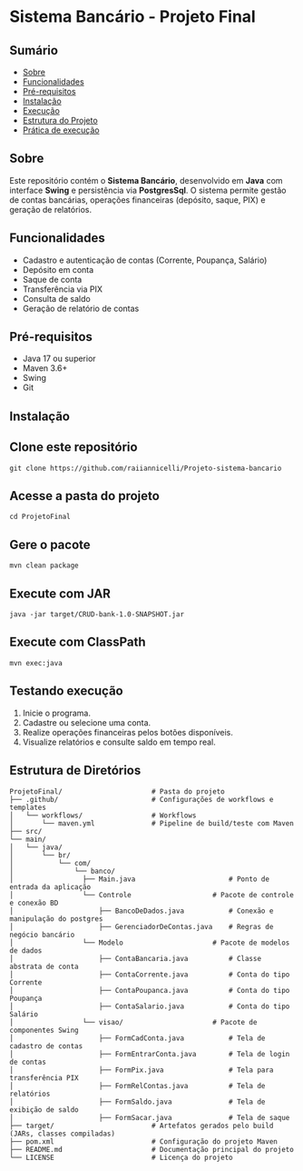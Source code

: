 # Sistema Bancário - Projeto Final

## Sumário
* [Sobre](#sobre)
* [Funcionalidades](#funcionalidades)
* [Pré-requisitos](#pré-requisitos)
* [Instalação](#instalação)
* [Execução](#execução)
* [Estrutura do Projeto](#estrutura-do-projeto)
* [Prática de execução](#uso)

## Sobre
Este repositório contém o **Sistema Bancário**, desenvolvido em **Java** com interface **Swing** e persistência via **PostgresSql**. O sistema permite gestão de contas bancárias, operações financeiras (depósito, saque, PIX) e geração de relatórios.

## Funcionalidades
* Cadastro e autenticação de contas (Corrente, Poupança, Salário)
* Depósito em conta
* Saque de conta
* Transferência via PIX
* Consulta de saldo
* Geração de relatório de contas

## Pré-requisitos
* Java 17 ou superior
* Maven 3.6+
* Swing
* Git

## Instalação
## Clone este repositório
```
git clone https://github.com/raiiannicelli/Projeto-sistema-bancario
```
## Acesse a pasta do projeto
```
cd ProjetoFinal
```
## Gere o pacote
```
mvn clean package
```
## Execute com JAR 
```
java -jar target/CRUD-bank-1.0-SNAPSHOT.jar
```
## Execute com ClassPath
```
mvn exec:java
```

## Testando execução
1. Inicie o programa.
2. Cadastre ou selecione uma conta.
3. Realize operações financeiras pelos botões disponíveis.
4. Visualize relatórios e consulte saldo em tempo real.

## Estrutura de Diretórios
```
ProjetoFinal/                      # Pasta do projeto
├── .github/                       # Configurações de workflows e templates
│   └── workflows/                 # Workflows 
│       └── maven.yml              # Pipeline de build/teste com Maven
├── src/
└── main/
│   └── java/
│       └── br/
│           └── com/
│               └── banco/
│                 ├── Main.java                       # Ponto de entrada da aplicação
│                 └── Controle                    # Pacote de controle e conexão BD  
│                     ├── BancoDeDados.java           # Conexão e manipulação do postgres
│                     ├── GerenciadorDeContas.java    # Regras de negócio bancário
│                 └── Modelo                      # Pacote de modelos de dados
│                     ├── ContaBancaria.java          # Classe abstrata de conta
│                     ├── ContaCorrente.java          # Conta do tipo Corrente
│                     ├── ContaPoupanca.java          # Conta do tipo Poupança
│                     ├── ContaSalario.java           # Conta do tipo Salário
│                 └── visao/                      # Pacote de componentes Swing
│                     ├── FormCadConta.java           # Tela de cadastro de contas
│                     ├── FormEntrarConta.java        # Tela de login de contas
│                     ├── FormPix.java                # Tela para transferência PIX
│                     ├── FormRelContas.java          # Tela de relatórios
│                     ├── FormSaldo.java              # Tela de exibição de saldo
│                     ├── FormSacar.java              # Tela de saque
├── target/                        # Artefatos gerados pelo build (JARs, classes compiladas)
├── pom.xml                        # Configuração do projeto Maven
├── README.md                      # Documentação principal do projeto
└── LICENSE                        # Licença do projeto
```
